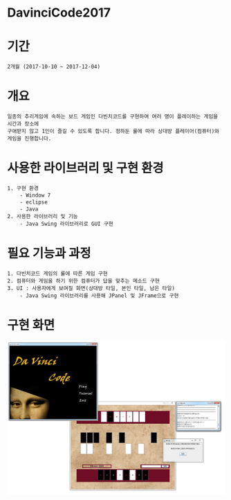 # DavinciCode2017
# 기간
    2개월 (2017-10-10 ~ 2017-12-04)
# 개요
    일종의 추리게임에 속하는 보드 게임인 다빈치코드를 구현하여 여러 명이 플레이하는 게임을 시간과 장소에 
    구애받지 않고 1인이 즐길 수 있도록 합니다. 정하둔 룰에 따라 상대방 플레이어(컴퓨터)와 게임을 진행합니다.
# 사용한 라이브러리 및 구현 환경
    1. 구현 환경
        - Window 7
        - eclipse
        - Java
    2. 사용한 라이브러리 및 기능
        - Java Swing 라이브러리로 GUI 구현
# 필요 기능과 과정
    1. 다빈치코드 게임의 룰에 따른 게임 구현
    2. 컴퓨터와 게임을 하기 위한 컴퓨터가 답을 맞추는 메소드 구현
    3. UI : 사용자에게 보여질 화면(상대방 타일, 본인 타일, 남은 타일)
        - Java Swing 라이브러리를 사용해 JPanel 및 JFrame으로 구현
        
# 구현 화면
![davinci_code_preview](./image/davinci_code_preview.jpg)
